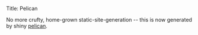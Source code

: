 Title: Pelican

No more crufty, home-grown static-site-generation -- this is now generated by
shiny <a href='http://getpelican.com'>pelican</a>.
